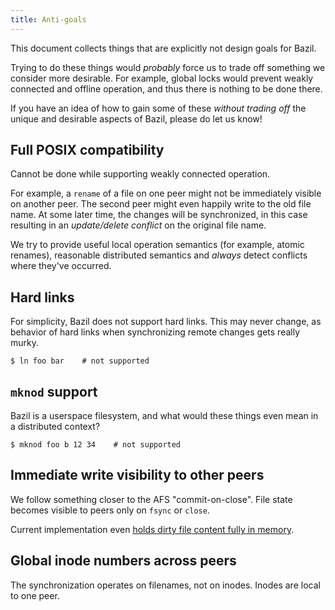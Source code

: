 ```yaml
---
title: Anti-goals
---
```


This document collects things that are explicitly not design goals for
Bazil.

Trying to do these things would *probably* force us to trade off
something we consider more desirable. For example, global locks would
prevent weakly connected and offline operation, and thus there is
nothing to be done there.

If you have an idea of how to gain some of these *without trading off*
the unique and desirable aspects of Bazil, please do let us know!


## <span id="posix"/> Full POSIX compatibility

Cannot be done while supporting weakly connected operation.

For example, a `rename` of a file on one peer might not be immediately
visible on another peer. The second peer might even happily write to
the old file name. At some later time, the changes will be
synchronized, in this case resulting in an *update/delete conflict* on
the original file name.

We try to provide useful local operation semantics (for example,
atomic renames), reasonable distributed semantics and *always* detect
conflicts where they've occurred.

## <span id="limits-hardlink"/> Hard links

For simplicity, Bazil does not support hard links. This may never
change, as behavior of hard links when synchronizing remote changes
gets really murky.

``` console
$ ln foo bar    # not supported
```

## <span id="mknod"/> `mknod` support

Bazil is a userspace filesystem, and what would these things even mean
in a distributed context?

``` console
$ mknod foo b 12 34    # not supported
```

## <span id="sync-write"/> Immediate write visibility to other peers

We follow something closer to the AFS "commit-on-close". File state
becomes visible to peers only on `fsync` or `close`.

Current implementation even
[holds dirty file content fully in memory](/doc/status#limits-inmem).


## <span id="global-inodes"/> Global inode numbers across peers

The synchronization operates on filenames, not on inodes. Inodes are
local to one peer.
